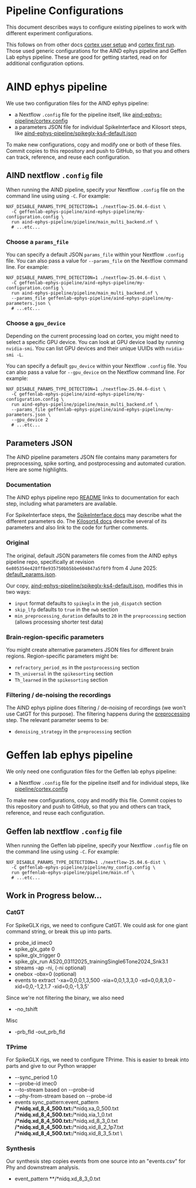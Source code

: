 # Pipeline Configurations

This document describes ways to configure existing pipelines to work with different experiment configurations.

This follows on from other docs [cortex user setup](./cortex-user-setup.md) and [cortex first run](./cortex-first-run.md).  Those used generic configurations for the AIND ephys pipeline and Geffen Lab ephys pipeline.  These are good for getting started, read on for additional configuration options.

# AIND ephys pipeline

We use two configuration files for the AIND ephys pipeline:
 - a Nextflow `.config` file for the pipeline itself, like [aind-ephys-pipeline/cortex.config](./aind-ephys-pipeline/cortex.config)
 - a parameters JSON file for individual SpikeInterface and Kilosort steps, like [aind-ephys-pipeline/spikeglx-ks4-default.json](./aind-ephys-pipeline/spikeglx-ks4-default.json)

To make new configurations, copy and modify one or both of these files.  Commit copies to this repository and push to GitHub, so that you and others can track, reference, and reuse each configuration.

## AIND nextflow `.config` file

When running the AIND pipeline, specify your Nextflow `.config` file on the command line using using `-C`.  For example:

```
NXF_DISABLE_PARAMS_TYPE_DETECTION=1 ./nextflow-25.04.6-dist \
  -C geffenlab-ephys-pipeline/aind-ephys-pipeline/my-configuration.config \
  run aind-ephys-pipeline/pipeline/main_multi_backend.nf \
  # ...etc...
```

### Choose a `params_file`

You can specify a default JSON `params_file` within your Nextflow `.config` file.  You can also pass a value for `--params_file` on the Nextflow command line.  For example:

```
NXF_DISABLE_PARAMS_TYPE_DETECTION=1 ./nextflow-25.04.6-dist \
  -C geffenlab-ephys-pipeline/aind-ephys-pipeline/my-configuration.config \
  run aind-ephys-pipeline/pipeline/main_multi_backend.nf \
  --params_file geffenlab-ephys-pipeline/aind-ephys-pipeline/my-parameters.json \
  # ...etc...
```

### Choose a `gpu_device`

Depending on the current processing load on cortex, you might need to select a specific GPU device.  You can look at GPU device load by running `nvidia-smi`.  You can list GPU devices and their unique UUIDs with `nvidia-smi -L`.

You can specify a default `gpu_device` within your Nextflow `.config` file.  You can also pass a value for `--gpu_device` on the Nextflow command line.  For example:

```
NXF_DISABLE_PARAMS_TYPE_DETECTION=1 ./nextflow-25.04.6-dist \
  -C geffenlab-ephys-pipeline/aind-ephys-pipeline/my-configuration.config \
  run aind-ephys-pipeline/pipeline/main_multi_backend.nf \
  --params_file geffenlab-ephys-pipeline/aind-ephys-pipeline/my-parameters.json \
  --gpu_device 2
  # ...etc...
```

## Parameters JSON

The AIND pipeline parameters JSON file contains many parameters for preprocessing, spike sorting, and postprocessing and automated curation.  Here are some highlights.

### Documentation

The AIND ephys pipeline repo [README](https://github.com/AllenNeuralDynamics/aind-ephys-pipeline/blob/6e805354e428ff8e935750bb5bbe604847a5f0f9/README.md) links to documentation for each step, including what parameters are available.

For SpikeInterface steps, the [SpikeInterface docs](https://spikeinterface.readthedocs.io/en/stable/) may describe what the different parameters do.  The [Kilosort4 docs](https://kilosort.readthedocs.io/en/latest/parameters.html) describe several of its parameters and also link to the code for further comments.

### Original

The original, default JSON parameters file comes from the AIND ephys pipeline repo, specifically at revision `6e805354e428ff8e935750bb5bbe604847a5f0f9` from 4 June 2025: [default_params.json](https://github.com/AllenNeuralDynamics/aind-ephys-pipeline/blob/6e805354e428ff8e935750bb5bbe604847a5f0f9/pipeline/default_params.json).

Our copy, [aind-ephys-pipeline/spikeglx-ks4-default.json](./aind-ephys-pipeline/spikeglx-ks4-default.json), modifies this in two ways:
 - `input` format defaults to `spikeglx` in the `job_dispatch` section
 - `skip_lfp` defaults to `true` in the `nwb` section
 - `min_preprocessing_duration` defaults to `20` in the `preprocessing` section (allows processing shorter test data)

### Brain-region-specific parameters

You might create alternative parameters JSON files for different brain regions.  Region-specific parameters might be:
 - `refractory_period_ms` in the `postprocessing` section
 - `Th_universal` in the `spikesorting` section
 - `Th_learned` in the `spikesorting` section

### Filtering / de-noising the recordings

The AIND ephys pipline does filtering / de-noising of recordings (we won't use CatGT for this purpose).  The filtering happens during the [preprocessing](https://github.com/AllenNeuralDynamics/aind-ephys-preprocessing/?tab=readme-ov-file#parameters) step.  The relevant parameter seems to be:
 - `denoising_strategy` in the `preprocessing` section

# Geffen lab ephys pipeline

We only need one configuration files for the Geffen lab ephys pipeline:
 - a Nextflow `.config` file for the pipeline itself and for individual steps, like [pipeline/cortex.config](./pipeline/cortex.config)

To make new configurations, copy and modify this file.  Commit copies to this repository and push to GitHub, so that you and others can track, reference, and reuse each configuration.

## Geffen lab nextflow `.config` file

When running the Geffen lab pipeline, specify your Nextflow `.config` file on the command line using using `-C`.  For example:

```
NXF_DISABLE_PARAMS_TYPE_DETECTION=1 ./nextflow-25.04.6-dist \
  -C geffenlab-ephys-pipeline/pipeline/my_config.config \
  run geffenlab-ephys-pipeline/pipeline/main.nf \
  # ...etc...
```

## Work in Progress below...

### CatGT

For SpikeGLX rigs, we need to configure CatGT.
We could ask for one giant command string, or break this up into parts.

 - probe_id imec0
 - spike_glx_gate 0
 - spike_glx_trigger 0
 - spike_glx_run AS20_03112025_trainingSingle6Tone2024_Snk3.1
 - streams -ap -ni, (-ni optional)
 - onebox -obx=0 (optional)
 - events to extract '-xa=0,0,0,1,3,500 -xia=0,0,1,3,3,0 -xd=0,0,8,3,0 -xid=0,0,-1,2,1.7 -xid=0,0,-1,3,5'

Since we're not filtering the binary, we also need
 - -no_tshift

Misc
 - -prb_fld -out_prb_fld

### TPrime

For SpikeGLX rigs, we need to configure TPrime.
This is easier to break into parts and give to our Python wrapper

 - --sync_period 1.0
 - --probe-id imec0
 - --to-stream based on --probe-id
 - --phy-from-stream based on --probe-id
 - events sync_pattern:event_pattern
    **/*nidq.xd_8_4_500.txt:**/*nidq.xa_0_500.txt \
    **/*nidq.xd_8_4_500.txt:**/*nidq.xia_1_0.txt \
    **/*nidq.xd_8_4_500.txt:**/*nidq.xd_8_3_0.txt \
    **/*nidq.xd_8_4_500.txt:**/*nidq.xid_8_2_1p7.txt \
    **/*nidq.xd_8_4_500.txt:**/*nidq.xid_8_3_5.txt \

### Synthesis

Our synthesis step copies events from one source into an "events.csv" for Phy and downstream analysis.

 - event_pattern **/*nidq.xd_8_3_0.txt
